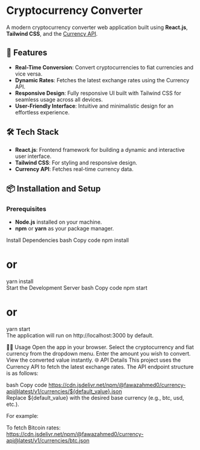 # Cryptocurrency Converter  

A modern cryptocurrency converter web application built using **React.js**, **Tailwind CSS**, and the [Currency API](https://cdn.jsdelivr.net/npm/@fawazahmed0/currency-api@latest/v1/currencies).  

## 🚀 Features  
- **Real-Time Conversion**: Convert cryptocurrencies to fiat currencies and vice versa.  
- **Dynamic Rates**: Fetches the latest exchange rates using the Currency API.  
- **Responsive Design**: Fully responsive UI built with Tailwind CSS for seamless usage across all devices.  
- **User-Friendly Interface**: Intuitive and minimalistic design for an effortless experience.  

## 🛠️ Tech Stack  
- **React.js**: Frontend framework for building a dynamic and interactive user interface.  
- **Tailwind CSS**: For styling and responsive design.  
- **Currency API**: Fetches real-time currency data.  

## 📦 Installation and Setup  

### Prerequisites  
- **Node.js** installed on your machine.  
- **npm** or **yarn** as your package manager.  

Install Dependencies
bash
Copy code
npm install  
# or  
yarn install  
Start the Development Server
bash
Copy code
npm start  
# or  
yarn start  
The application will run on http://localhost:3000 by default.

🧑‍💻 Usage
Open the app in your browser.
Select the cryptocurrency and fiat currency from the dropdown menu.
Enter the amount you wish to convert.
View the converted value instantly.
🌐 API Details
This project uses the Currency API to fetch the latest exchange rates. The API endpoint structure is as follows:

bash
Copy code
https://cdn.jsdelivr.net/npm/@fawazahmed0/currency-api@latest/v1/currencies/${default_value}.json  
Replace ${default_value} with the desired base currency (e.g., btc, usd, etc.).

For example:

To fetch Bitcoin rates:
https://cdn.jsdelivr.net/npm/@fawazahmed0/currency-api@latest/v1/currencies/btc.json
